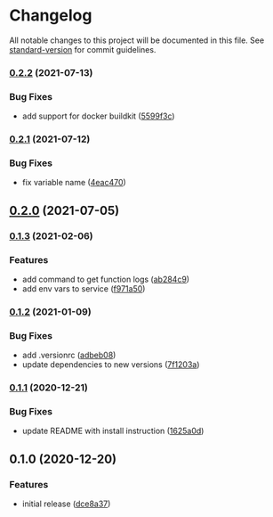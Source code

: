 # Changelog

All notable changes to this project will be documented in this file. See [standard-version](https://github.com/conventional-changelog/standard-version) for commit guidelines.

### [0.2.2](https://github.com/retgits/akkasls-serverless-framework/compare/v0.2.1...v0.2.2) (2021-07-13)


### Bug Fixes

* add support for docker buildkit ([5599f3c](https://github.com/retgits/akkasls-serverless-framework/commit/5599f3c88f817b15d88566bc67924c180395e784))

### [0.2.1](https://github.com/retgits/akkasls-serverless-framework/compare/v0.2.0...v0.2.1) (2021-07-12)


### Bug Fixes

* fix variable name ([4eac470](https://github.com/retgits/akkasls-serverless-framework/commit/4eac470d2c9269a8891465cfe9f959a80a7d9e24))

## [0.2.0](https://github.com/retgits/akkasls-serverless-framework/compare/v0.1.3...v0.2.0) (2021-07-05)

### [0.1.3](https://github.com/retgits/akkasls-serverless-framework/compare/v0.1.2...v0.1.3) (2021-02-06)


### Features

* add command to get function logs ([ab284c9](https://github.com/retgits/akkasls-serverless-framework/commit/ab284c9a9af7dee96edf25ac751c76c1972d3805))
* add env vars to service ([f971a50](https://github.com/retgits/akkasls-serverless-framework/commit/f971a508c2e99d648ca800bff04969aaa14ca09b))

### [0.1.2](https://github.com/retgits/akkasls-serverless-framework/compare/v0.1.1...v0.1.2) (2021-01-09)


### Bug Fixes

* add .versionrc ([adbeb08](https://github.com/retgits/akkasls-serverless-framework/commit/adbeb088b1695ab6910ae831cad07666cfe665f7))
* update dependencies to new versions ([7f1203a](https://github.com/retgits/akkasls-serverless-framework/commit/7f1203a71f970727e40cc6844ebb79c3d849428a))

### [0.1.1](https://github.com/retgits/akkasls-serverless-framework/compare/v0.1.0...v0.1.1) (2020-12-21)


### Bug Fixes

* update README with install instruction ([1625a0d](https://github.com/retgits/akkasls-serverless-framework/commit/1625a0d6d4f26961af821b3d4de2cd4d89848f52))

## 0.1.0 (2020-12-20)


### Features

* initial release ([dce8a37](https://github.com/retgits/akkasls-serverless-framework/commit/dce8a37ddea9b3fbfd0e0394a573169361c2b0db))
